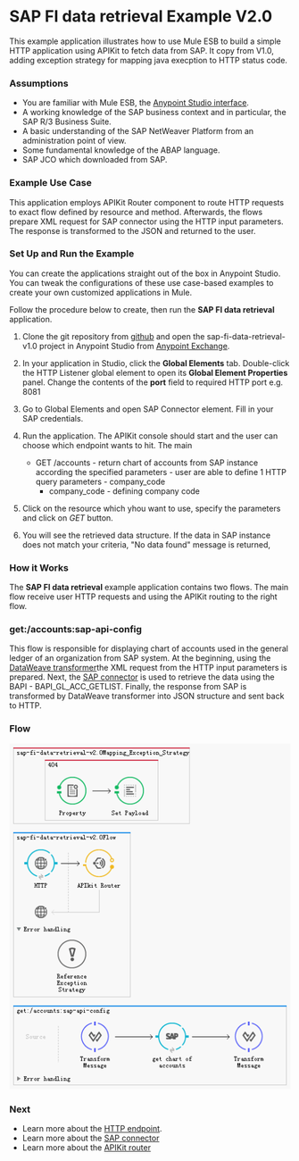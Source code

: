 # SAP FI data retrieval Example V2.0

This example application illustrates how to use Mule ESB to build a simple HTTP application using APIKit to fetch data from SAP. It copy from V1.0, adding exception strategy for mapping java execption to HTTP status code.


### Assumptions

- You are familiar with Mule ESB, the [Anypoint Studio interface](http://www.mulesoft.org/documentation/display/current/Anypoint+Studio+Essentials).
- A working knowledge of the SAP business context and in particular, the SAP R/3 Business Suite.
- A basic understanding of the SAP NetWeaver Platform from an administration point of view.
- Some fundamental knowledge of the ABAP language.
- SAP JCO which downloaded from SAP.



### Example Use Case

This application employs APIKit Router component to route HTTP requests to exact flow defined by resource and method. Afterwards, the flows prepare XML request for SAP connector using the HTTP input parameters. The response is transformed to the JSON and returned to the user.

### Set Up and Run the Example

You can create the applications straight out of the box in Anypoint Studio. You can tweak the configurations of these use case-based examples to create your own customized applications in Mule.

Follow the procedure below to create, then run the **SAP FI data retrieval** application.

1. Clone the git repository from [github](https://github.com/thomas-li-67/mule-examples) and open the sap-fi-data-retrieval-v1.0 project in Anypoint Studio from [Anypoint Exchange](http://www.mulesoft.org/documentation/display/current/Anypoint+Exchange).
2. In your application in Studio, click the **Global Elements** tab. Double-click the HTTP Listener global element to open its **Global Element Properties** panel. Change the contents of the **port** field to required HTTP port e.g. 8081
3. Go to Global Elements and open SAP Connector element. Fill in your SAP credentials.
4. Run the application.
The APIKit console should start and the user can choose which endpoint wants to hit. The main
	+	GET /accounts 	- return chart of accounts from SAP instance according the specified parameters
						- user are able to define 1 HTTP query parameters - company_code
		+ company_code - defining company code	

5. Click on the resource which yhou want to use, specify the parameters and click on *GET* button.
6. You will see the retrieved data structure. If the data in SAP instance does not match your criteria, "No data found" message is returned,

### How it Works

The **SAP FI data retrieval** example application contains two flows. The main flow receive user HTTP requests and using the APIKit routing to the right flow.


### get:/accounts:sap-api-config

This flow is responsible for displaying chart of accounts used in the general ledger of an organization from SAP system. 
At the beginning, using the [DataWeave transformer](https://docs.mulesoft.com/mule-user-guide/v/3.8/dataweave)the XML request from the HTTP input parameters is prepared. 
Next, the [SAP connector](https://docs.mulesoft.com/mule-user-guide/v/3.8/sap-connector) is used to retrieve the data using the BAPI - BAPI_GL_ACC_GETLIST. 
Finally, the response from SAP is transformed by DataWeave transformer into JSON structure and sent back to HTTP. 

### Flow


 ![image](https://github.com//thomas-li-67/mule-examples/raw/master/resources/images/sap-fi-data-retrieval-v2.0.png)

### Next

- Learn more about the [HTTP endpoint](http://www.mulesoft.org/documentation/display/current/HTTP+Connector).
- Learn more about the [SAP connector](https://docs.mulesoft.com/mule-user-guide/v/3.8/sap-connector)
- Learn more about the [APIKit router](https://docs.mulesoft.com/anypoint-platform-for-apis/apikit-tutorial)
